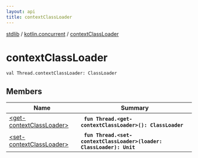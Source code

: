 ```yaml
---
layout: api
title: contextClassLoader
---
```

[stdlib](../../index.md) / [kotlin.concurrent](../index.md) / [contextClassLoader](index.md)

# contextClassLoader

```
val Thread.contextClassLoader: ClassLoader
```

## Members

| Name | Summary |
|------|---------|
|[&lt;get-contextClassLoader&gt;](_get-contextClassLoader_.md)|&nbsp;&nbsp;**`fun Thread.<get-contextClassLoader>(): ClassLoader`**<br>|
|[&lt;set-contextClassLoader&gt;](_set-contextClassLoader_.md)|&nbsp;&nbsp;**`fun Thread.<set-contextClassLoader>(loader: ClassLoader): Unit`**<br>|
